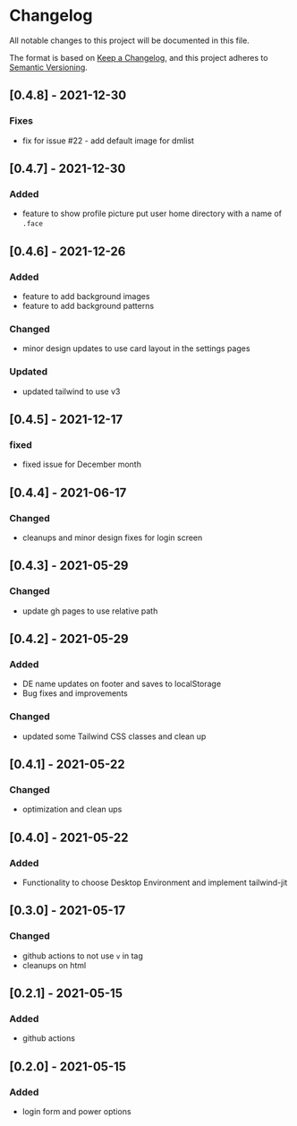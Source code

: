 # Changelog

All notable changes to this project will be documented in this file.

The format is based on [Keep a Changelog](https://keepachangelog.com/en/1.0.0/),
and this project adheres to [Semantic Versioning](https://semver.org/spec/v2.0.0.html).

## [0.4.8] - 2021-12-30

### Fixes

- fix for issue #22 - add default image for dmlist

## [0.4.7] - 2021-12-30

### Added

- feature to show profile picture put user home directory with a name of `.face`

## [0.4.6] - 2021-12-26

### Added

- feature to add background images
- feature to add background patterns

### Changed

- minor design updates to use card layout in the settings pages

### Updated

- updated tailwind to use v3

## [0.4.5] - 2021-12-17

### fixed

- fixed issue for December month

## [0.4.4] - 2021-06-17

### Changed

- cleanups and minor design fixes for login screen

## [0.4.3] - 2021-05-29

### Changed

- update gh pages to use relative path

## [0.4.2] - 2021-05-29

### Added

- DE name updates on footer and saves to localStorage
- Bug fixes and improvements

### Changed

- updated some Tailwind CSS classes and clean up

## [0.4.1] - 2021-05-22

### Changed

- optimization and clean ups

## [0.4.0] - 2021-05-22

### Added

- Functionality to choose Desktop Environment and implement tailwind-jit

## [0.3.0] - 2021-05-17

### Changed

- github actions to not use `v` in tag
- cleanups on html

## [0.2.1] - 2021-05-15

### Added

- github actions

## [0.2.0] - 2021-05-15

### Added

- login form and power options
